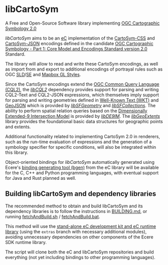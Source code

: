 # libCartoSym
A Free and Open-Source Software library implementing [OGC Cartographic Symbology 2.0](https://github.com/opengeospatial/cartographic-symbology)

_libCartoSym_ aims to be an [eC](https://ec-lang.org) implementation of the [CartoSym-CSS](https://docs.ogc.org/DRAFTS/18-067r4.html#rc-cscss) and
[CartoSym-JSON](https://docs.ogc.org/DRAFTS/18-067r4.html#rc-json) encodings defined in the candidate
[OGC Cartographic Symbology - Part 1: Core Model and Encodings Standard version 2.0](https://docs.ogc.org/DRAFTS/18-067r4.html) Standard.

The library will allow to read and write these CartoSym encodings, as well as import from and export to additional encodings of portrayal rules such as
OGC [SLD](https://portal.ogc.org/files/?artifact_id=22364)/[SE](https://portal.ogc.org/files/?artifact_id=16700) and [Mapbox GL Styles](https://docs.mapbox.com/mapbox-gl-js/guides/styles/).

Since the CartoSym encodings extend the [OGC Common Query Language (CQL2)](https://www.opengis.net/doc/IS/cql2/1.0), the [_libCQL2_](https://github.com/ecere/libCartoSym/tree/main/CQL2) dependency provides support for
parsing and writing CQL2-Text and CQL2-JSON expressions, which themselves imply support for parsing and writing geometries defined in
[Well-Known Text (WKT)](http://portal.opengeospatial.org/files/?artifact_id=25355) and [GeoJSON](https://tools.ietf.org/rfc/rfc7946.txt) which is provided by
[_libSFGeometry_](https://github.com/ecere/libCartoSym/tree/main/SFGeometry) and [_libSFCollections_](https://github.com/ecere/libCartoSym/tree/main/SFCollections).
The ability to perform spatial relation queries based on the [Dimensionally Extended-9 Intersection Model](https://en.wikipedia.org/wiki/DE-9IM) is provided by [_libDE9IM_](https://github.com/ecere/libCartoSym/tree/main/DE9IM).
The [_libGeoExtents_](https://github.com/ecere/libCartoSym/tree/main/GeoExtents) library provides the foundational basic data structures for geographic points and extents.

Additional functionality related to implementing CartoSym 2.0 in renderers, such as the run-time evaluation of expressions and the generation of a symbology specifier for specific conditions, will also be integrated within this library.

Object-oriented bindings for _libCartoSym_ automatically generated using Ecere's [binding generating tool (bgen)](https://github.com/ecere/bgen) from the eC library will be available
for the C, C++ and Python programming languages, with eventual support for Java and Rust planned as well.

## Building libCartoSym and dependency libraries

The recommended method to obtain and build libCartoSym and its dependency libraries is to follow the instructions in [BUILDING.md](BUILDING.md),
or running [fetchAndBuild.sh](fetchAndBuild.sh) / [fetchAndBuild.bat](fetchAndBuild.bat).

This method will use the [stand-alone eC development kit and eC runtime library](https://github.com/ecere/eC) (using the `extras` branch with necessary additional modules),
avoiding unnecessary dependencies on other components of the Ecere SDK runtime library.

The script will clone both the eC and libCartoSym repositories and build everything (not yet including bindings to other programming languages).

